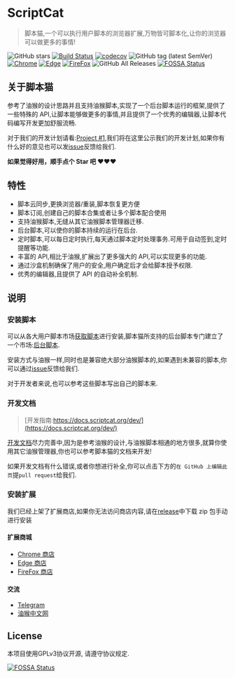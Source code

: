 # ScriptCat

> 脚本猫,一个可以执行用户脚本的浏览器扩展,万物皆可脚本化,让你的浏览器可以做更多的事情!

![GitHub stars](https://img.shields.io/github/stars/scriptscat/scriptcat.svg)
[![Build Status](https://github.com/scriptscat/scriptcat/workflows/build/badge.svg)](https://github.com/scriptscat/scriptcat)
[![codecov](https://codecov.io/gh/scriptscat/scriptcat/branch/main/graph/badge.svg?token=G1A6ZGDQTY)](https://codecov.io/gh/scriptscat/scriptcat)
![GitHub tag (latest SemVer)](https://img.shields.io/github/tag/scriptscat/scriptcat.svg?label=version)
[![Chrome](https://img.shields.io/badge/chrome-sucess-brightgreen?logo=google%20chrome)](https://chrome.google.com/webstore/detail/scriptcat/ndcooeababalnlpkfedmmbbbgkljhpjf)
[![Edge](https://img.shields.io/badge/edge-sucess-brightgreen?logo=microsoft%20edge)](https://microsoftedge.microsoft.com/addons/detail/scriptcat/liilgpjgabokdklappibcjfablkpcekh)
[![FireFox](https://img.shields.io/badge/firefox-sucess-brightgreen?logo=firefox)](https://addons.mozilla.org/zh-CN/firefox/addon/scriptcat/)
![GitHub All Releases](https://img.shields.io/github/downloads/scriptscat/scriptcat/total)
[![FOSSA Status](https://app.fossa.com/api/projects/git%2Bgithub.com%2Fscriptscat%2Fscriptcat.svg?type=shield)](https://app.fossa.com/projects/git%2Bgithub.com%2Fscriptscat%2Fscriptcat?ref=badge_shield)

## 关于脚本猫

参考了油猴的设计思路并且支持油猴脚本,实现了一个后台脚本运行的框架,提供了一些特殊的 API,让脚本能够做更多的事情,并且提供了一个优秀的编辑器,让脚本代码编写开发更加舒服流畅.

对于我们的开发计划请看:[Project #1](https://github.com/scriptscat/scriptcat/projects/1),我们将在这里公示我们的开发计划,如果你有什么好的意见也可以发[issue](https://github.com/scriptscat/scriptcat/issues)反馈给我们.

**如果觉得好用，顺手点个 Star 吧 ❤❤❤**

## 特性

- 脚本云同步,更换浏览器/重装,脚本恢复更方便
- 脚本订阅,创建自己的脚本合集或者让多个脚本配合使用
- 支持油猴脚本,无缝从其它油猴脚本管理器迁移.
- 后台脚本,可以使你的脚本持续的运行在后台.
- 定时脚本,可以每日定时执行,每天通过脚本定时处理事务.可用于自动签到,定时提醒等功能.
- 丰富的 API,相比于油猴,扩展出了更多强大的 API,可以实现更多的功能.
- 通过沙盒机制确保了用户的安全,用户确定后才会给脚本授予权限.
- 优秀的编辑器,且提供了 API 的自动补全机制.

## 说明

### 安装脚本

可以从各大用户脚本市场[获取脚本](https://docs.scriptcat.org/use/#%E8%8E%B7%E5%8F%96%E8%84%9A%E6%9C%AC)进行安装,脚本猫所支持的后台脚本专门建立了一个市场:[后台脚本](https://bbs.tampermonkey.net.cn/forum-68-1.html).

安装方式与油猴一样,同时也是兼容绝大部分油猴脚本的,如果遇到未兼容的脚本,你可以通过[issue](https://github.com/scriptscat/scriptcat/issues)反馈给我们.

对于开发者来说,也可以参考这些脚本写出自己的脚本来.

### 开发文档

> [开发指南:https://docs.scriptcat.org/dev/](https://docs.scriptcat.org/dev/)

[开发文档](https://docs.scriptcat.org/dev/)尽力完善中,因为是参考油猴的设计,与油猴脚本相通的地方很多,就算你使用其它油猴管理器,你也可以参考脚本猫的文档来开发\!

如果开发文档有什么错误,或者你想进行补全,你可以点击下方的`在 GitHub 上编辑此页`提`pull request`给我们.

### 安装扩展

我们已经上架了扩展商店,如果你无法访问商店内容,请在[release](https://github.com/scriptscat/scriptcat/releases)中下载 zip 包手动进行安装

#### 扩展商城

- [Chrome 商店](https://chrome.google.com/webstore/detail/scriptcat/ndcooeababalnlpkfedmmbbbgkljhpjf)
- [Edge 商店](https://microsoftedge.microsoft.com/addons/detail/scriptcat/liilgpjgabokdklappibcjfablkpcekh)
- [FireFox 商店](https://addons.mozilla.org/zh-CN/firefox/addon/scriptcat/)

#### 交流

- [Telegram](https://t.me/scriptscat)
- [油猴中文网](https://bbs.tampermonkey.net.cn/)

## License
本项目使用GPLv3协议开源, 请遵守协议规定.	

[![FOSSA Status](https://app.fossa.com/api/projects/git%2Bgithub.com%2Fscriptscat%2Fscriptcat.svg?type=large)](https://app.fossa.com/projects/git%2Bgithub.com%2Fscriptscat%2Fscriptcat?ref=badge_large)

